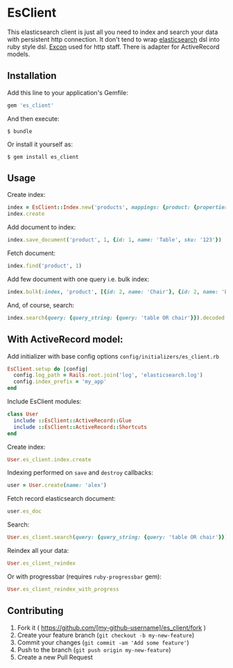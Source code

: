 # EsClient

This elasticsearch client is just all you need to index and search your data with persistent http connection.
It don't tend to wrap [elasticsearch](http://elasticsearch.org) dsl into ruby style dsl.
[Excon](https://github.com/excon/excon) used for http staff.
There is adapter for ActiveRecord models.

## Installation

Add this line to your application's Gemfile:

```ruby
gem 'es_client'
```

And then execute:

    $ bundle

Or install it yourself as:

    $ gem install es_client

## Usage

Create index:
```ruby
index = EsClient::Index.new('products', mappings: {product: {properties: {sku: {type: 'string'}}}}, settings: {number_of_shards: 1})
index.create
```

Add document to index:
```ruby
index.save_document('product', 1, {id: 1, name: 'Table', sku: '123'})
```

Fetch document:
```ruby
index.find('product', 1)
```

Add few document with one query i.e. bulk index:
```ruby
index.bulk(:index, 'product', [{id: 2, name: 'Chair'}, {id: 2, name: 'Lamp'}])
```

And, of course, search:
```ruby
index.search(query: {query_string: {query: 'table OR chair'}}).decoded
```

## With ActiveRecord model:

Add initializer with base config options `config/initializers/es_client.rb`
```ruby
EsClient.setup do |config|
  config.log_path = Rails.root.join('log', 'elasticsearch.log')
  config.index_prefix = 'my_app'
end
```

Include EsClient modules:
```ruby
class User
  include ::EsClient::ActiveRecord::Glue
  include ::EsClient::ActiveRecord::Shortcuts
end
```

Create index:
```ruby
User.es_client.index.create
```

Indexing performed on `save` and `destroy` callbacks:
```ruby
user = User.create(name: 'alex')
```

Fetch record elasticsearch document:
```ruby
user.es_doc
```

Search:
```ruby
User.es_client.search(query: {query_string: {query: 'table OR chair'}})
```

Reindex all your data:
```ruby
User.es_client_reindex
```

Or with progressbar (requires `ruby-progressbar` gem):
```ruby
User.es_client_reindex_with_progress
```


## Contributing

1. Fork it ( https://github.com/[my-github-username]/es_client/fork )
2. Create your feature branch (`git checkout -b my-new-feature`)
3. Commit your changes (`git commit -am 'Add some feature'`)
4. Push to the branch (`git push origin my-new-feature`)
5. Create a new Pull Request
